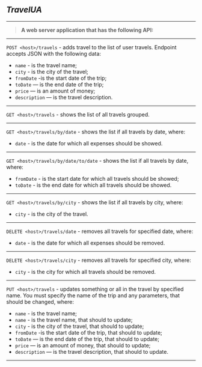 ## _TravelUA_

***

>__A web server application that has the following API:__

***

`POST <host>/travels` - adds travel to the list of user travels. Endpoint accepts JSON with the following data:
* `name` - is the travel name;
* `city` - is the city of the travel;
* `fromDate` -is the start date of the trip;
* `toDate` — is the end date of the trip;
* `price` — is an amount of money;
* `description` — is the travel description.

***

`GET <host>/travels` - shows the list of all travels grouped.

***

`GET <host>/travels/by/date` -  shows the list if all travels by date, where:
* `date` -  is the date for which all expenses should be showed.

***

`GET <host>/travels/by/date/to/date` - shows the list if all travels by date, where:
* `fromDate` -  is the start date for which all travels should be showed;
* `toDate` - is the end date for which all travels should be showed.

***

`GET <host>/travels/by/city` - shows the list if all travels by city, where:
* `city` - is the city of the travel.

***

`DELETE <host>/travels/date` - removes all travels for specified date, where:
* `date` -  is the date for which all expenses should be removed.

***

`DELETE <host>/travels/city` - removes all travels for specified city, where:
* `city` -  is the city for which all travels should be removed.

***
`PUT <host>/travels` - updates something or all in the travel by specified name. You must specify the name of the trip and any parameters, that should be changed, where:
* `name` - is the travel name;
* `name` - is the travel name, that should to update;
* `city` - is the city of the travel, that should to update;
* `fromDate` -is the start date of the trip, that should to update;
* `toDate` — is the end date of the trip, that should to update;
* `price` — is an amount of money, that should to update;
* `description` — is the travel description, that should to update.

***
